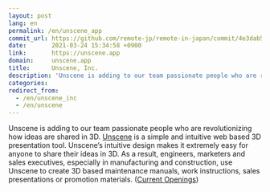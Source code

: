 ```yaml
---
layout: post
lang: en
permalink: /en/unscene_app
commit_url: https://github.com/remote-jp/remote-in-japan/commit/4e3dab585175c0c1073979dc41ff5b5356d1c5cf
date:       2021-03-24 15:34:58 +0900
link:       https://unscene.app
domain:     unscene.app
title:      Unscene, Inc.
description: 'Unscene is adding to our team passionate people who are revolutionizing how ideas are shared in 3D. Unscene is a simple and intuitive web based 3D presentation tool. Unscene’s intuitive design makes it extremely easy for anyone to share their ideas in 3D. As a result, engineers, marketers and sales executives, especially in manufacturing and construction, use Unscene to create 3D based maintenance manuals, work instructions, sales presentations or promotion materials. (Current Openings)'
categories: 
redirect_from:
  - /en/unscene_inc
  - /en/unscene
---
```


<p>Unscene is adding to our team passionate people who are revolutionizing how ideas are shared in 3D. <a href="https://www.youtube.com/watch?v=c9N9N1B9JEY">Unscene</a> is a simple and intuitive web based 3D presentation tool. Unscene’s intuitive design makes it extremely easy for anyone to share their ideas in 3D. As a result, engineers, marketers and sales executives, especially in manufacturing and construction, use Unscene to create 3D based maintenance manuals, work instructions, sales presentations or promotion materials. (<a href="https://www.notion.so/Work-At-Unscene-2dd817a550614aea92875d7b0fac7db4">Current Openings</a>)</p>
